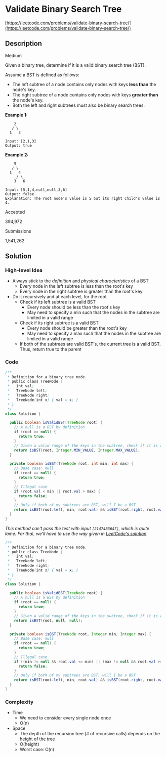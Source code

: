 # Validate Binary Search Tree

[https://leetcode.com/problems/validate-binary-search-tree/](https://leetcode.com/problems/validate-binary-search-tree/)

## Description

Medium

Given a binary tree, determine if it is a valid binary search tree (BST).

Assume a BST is defined as follows:

- The left subtree of a node contains only nodes with keys **less than** the node's key.
- The right subtree of a node contains only nodes with keys **greater than** the node's key.
- Both the left and right subtrees must also be binary search trees.

**Example 1:**

```
    2
   / \
  1   3

Input: [2,1,3]
Output: true
```

**Example 2:**

```
    5
   / \
  1   4
     / \
    3   6

Input: [5,1,4,null,null,3,6]
Output: false
Explanation: The root node's value is 5 but its right child's value is 4.
```

Accepted

394,972

Submissions

1,541,262

## Solution

### High-level Idea

- Always stick to the _definition_ and _physical characteristics_ of a BST
  - Every node in the left subtree is less than the root's key
  - Every node in the right subtree is greater than the root's key
- Do it recursively and at each level, for the root
  - Check if its left subtree is a valid BST
    - Every node should be less than the root's key
    - May need to specify a min such that the nodes in the subtree are limited in a valid range
  - Check if its right subtree is a valid BST
    - Every node should be greater than the root's key
    - May need to specify a max such that the nodes in the subtree are limited in a valid range
  - If both of the subtrees are valid BST's, the current tree is a valid BST. Thus, return true to the parent

### Code

```java
/**
 * Definition for a binary tree node.
 * public class TreeNode {
 *   int val;
 *   TreeNode left;
 *   TreeNode right;
 *   TreeNode(int x) { val = x; }
 * }
 */
class Solution {

  public boolean isValidBST(TreeNode root) {
    // A null is a BST by definition
    if (root == null) {
      return true;
    }
    // Given a valid range of the keys in the subtree, check if it is a valid BST
    return isBST(root, Integer.MIN_VALUE, Integer.MAX_VALUE);
  }

  private boolean isBST(TreeNode root, int min, int max) {
    // Base case: null
    if (root == null) {
      return true;
    }
    // Illegal case
    if (root.val < min || root.val > max) {
      return false;
    }
    // Only if both of my subtrees are BST, will I be a BST
    return isBST(root.left, min, root.val) && isBST(root.right, root.val, max);
  }
}
```

_This method can't pass the test with input `[2147483647]`, which is quite lame. For that, we'll have to use the way given in [LeetCode's solution](https://leetcode.com/problems/validate-binary-search-tree/solution/)_

```java
/**
 * Definition for a binary tree node.
 * public class TreeNode {
 *   int val;
 *   TreeNode left;
 *   TreeNode right;
 *   TreeNode(int x) { val = x; }
 * }
 */
class Solution {

  public boolean isValidBST(TreeNode root) {
    // A null is a BST by definition
    if (root == null) {
      return true;
    }
    // Given a valid range of the keys in the subtree, check if it is a valid BST
    return isBST(root, null, null);
  }

  private boolean isBST(TreeNode root, Integer min, Integer max) {
    // Base case: null
    if (root == null) {
      return true;
    }
    // Illegal case
    if ((min != null && root.val <= min) || (max != null && root.val >= max)) {
      return false;
    }
    // Only if both of my subtrees are BST, will I be a BST
    return isBST(root.left, min, root.val) && isBST(root.right, root.val, max);
  }
}
```

### Complexity

- Time
  - We need to consider every single node once
  - O(n)
- Space
  - The depth of the recursion tree (# of recursive calls) depends on the height of the tree
  - O(height)
  - Worst case: O(n)

